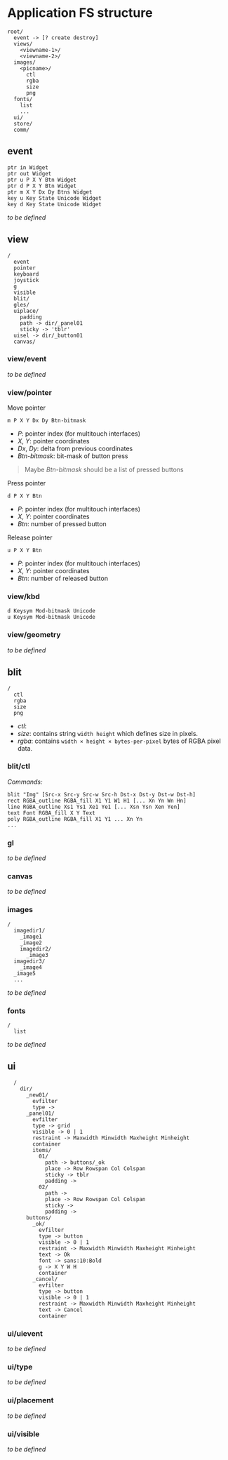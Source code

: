 # Application FS structure

    root/
      event -> [? create destroy]
      views/
        <viewname-1>/
        <viewname-2>/
      images/
        <picname>/
          ctl
          rgba
          size
          png
      fonts/
        list
        ...
      ui/
      store/
      comm/

## event

    ptr in Widget
    ptr out Widget
    ptr u P X Y Btn Widget
    ptr d P X Y Btn Widget
    ptr m X Y Dx Dy Btns Widget
    key u Key State Unicode Widget
    key d Key State Unicode Widget

*to be defined*

## view
    /
      event
      pointer
      keyboard
      joystick
      g
      visible
      blit/
      gles/
      uiplace/
        padding
        path -> dir/_panel01
        sticky -> 'tblr'
      uisel -> dir/_button01
      canvas/

### view/event

*to be defined*

### view/pointer

Move pointer

    m P X Y Dx Dy Btn-bitmask

* _P_: pointer index (for multitouch interfaces)
* _X_, _Y_: pointer coordinates
* _Dx_, _Dy_: delta from previous coordinates
* _Btn-bitmask_: bit-mask of button press

> Maybe _Btn-bitmask_ should be a list of pressed buttons

Press pointer

    d P X Y Btn

* _P_: pointer index (for multitouch interfaces)
* _X_, _Y_: pointer coordinates
* _Btn_: number of pressed button

Release pointer

    u P X Y Btn

* _P_: pointer index (for multitouch interfaces)
* _X_, _Y_: pointer coordinates
* _Btn_: number of released button
  
### view/kbd

    d Keysym Mod-bitmask Unicode
    u Keysym Mod-bitmask Unicode

### view/geometry

*to be defined*

## blit

    /
      ctl
      rgba
      size
      png

- *ctl*:
- *size*: contains string `width height` which defines size in pixels.
- *rgba*: contains `width × height × bytes-per-pixel` bytes of RGBA pixel
          data.

### blit/ctl

*Commands:*

    blit "Img" [Src-x Src-y Src-w Src-h Dst-x Dst-y Dst-w Dst-h]
    rect RGBA_outline RGBA_fill X1 Y1 W1 H1 [... Xn Yn Wn Hn]
    line RGBA_outline Xs1 Ys1 Xe1 Ye1 [... Xsn Ysn Xen Yen]
    text Font RGBA_fill X Y Text
    poly RGBA_outline RGBA_fill X1 Y1 ... Xn Yn
    ...

### gl

*to be defined*

### canvas

*to be defined*

### images

    /
      imagedir1/
        _image1
        _image2
        imagedir2/
          _image3
      imagedir3/
        _image4
      _image5
      ...

*to be defined*

### fonts

    /
      list

*to be defined*

## ui

      /
        dir/
          _new01/
            evfilter
            type ->
          _panel01/
            evfilter
            type -> grid
            visible -> 0 | 1
            restraint -> Maxwidth Minwidth Maxheight Minheight
            container
            items/
              01/
                path -> buttons/_ok
                place -> Row Rowspan Col Colspan
                sticky -> tblr
                padding ->
              02/
                path ->
                place -> Row Rowspan Col Colspan
                sticky ->
                padding ->
          buttons/
            _ok/
              evfilter
              type -> button
              visible -> 0 | 1
              restraint -> Maxwidth Minwidth Maxheight Minheight
              text -> Ok
              font -> sans:10:Bold
              g -> X Y W H
              container
            _cancel/
              evfilter
              type -> button
              visible -> 0 | 1
              restraint -> Maxwidth Minwidth Maxheight Minheight
              text -> Cancel
              container

### ui/uievent

*to be defined*

### ui/type

*to be defined*

### ui/placement

*to be defined*

### ui/visible

*to be defined*
